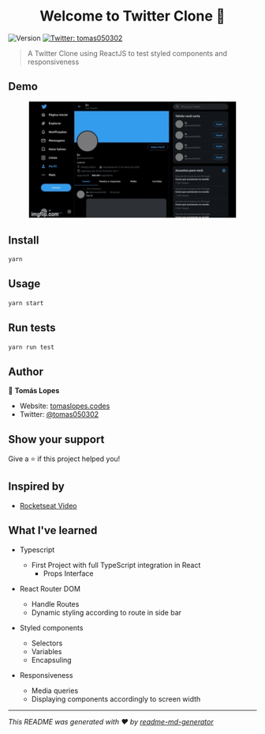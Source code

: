 <h1 align="center">Welcome to Twitter Clone 👋</h1>
<p>
  <img alt="Version" src="https://img.shields.io/badge/version-0.1.0-blue.svg?cacheSeconds=2592000" />
  <a href="https://twitter.com/tomas050302" target="_blank">
    <img alt="Twitter: tomas050302" src="https://img.shields.io/twitter/follow/tomas050302.svg?style=social" />
  </a>
</p>

> A Twitter Clone using ReactJS to test styled components and responsiveness

## Demo

<div align="center">
  <img src="assets/48614c.gif" alt="Project Demo" width="420"/>
</div>

## Install

```sh
yarn
```

## Usage

```sh
yarn start
```

## Run tests

```sh
yarn run test
```

## Author

👤 **Tomás Lopes**

* Website: [tomaslopes.codes](https://tomaslopes.codes)
* Twitter: [@tomas050302](https://twitter.com/tomas050302)

## Show your support

Give a ⭐️ if this project helped you!

## Inspired by 

* [Rocketseat Video](https://www.youtube.com/watch?v=K-8z_4xvT3o)

## What I've learned

* Typescript
  * First Project with full TypeScript integration in React
    * Props Interface
  
* React Router DOM
  * Handle Routes
  * Dynamic styling according to route in side bar

* Styled components
  * Selectors
  * Variables
  * Encapsuling
  
* Responsiveness
  * Media queries
  * Displaying components accordingly to screen width

***
_This README was generated with ❤️ by [readme-md-generator](https://github.com/kefranabg/readme-md-generator)_
